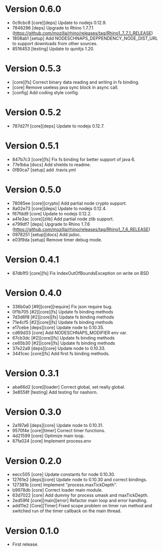 # Version 0.6.0
* 0c9cbc8 [core][deps] Update to nodejs 0.12.9.
* 7848296 [deps] Upgrade to Rhino 1.7.7.1 (https://github.com/mozilla/rhino/releases/tag/Rhino1_7_7_1_RELEASE)
* 1808ab1 [setup] Add NODESCHNAPS_DEPPENDENCY_NODE_DIST_URL to support downloads from other sources.
* 8516453 [testing] Update to qunitjs 1.20.

# Version 0.5.3
* [core][fs] Correct binary data reading and writing in fs binding.
* [core] Remove useless java sync block in async call.
* [config] Add coding style config.

# Version 0.5.2
* 787d27f [core][deps] Update to nodejs 0.12.7.

# Version 0.5.1
* 847b7c3 [core][fs] Fix fs binding for better support of java 6.
* 77e1bba [docs] Add shields to readme.
* 0f80ca7 [setup] add .travis.yml

# Version 0.5.0
* 78085ee [core][crypto] Add partial node crypto support.
* 8a02e73 [core][deps] Update to nodejs 0.12.4.
* f67fdd9 [core] Update to nodejs 0.12.2.
* a41e3ac [core][zlib] Add partial node zlib support.
* e799df7 [deps] Upgrade to Rhino 1.7.6 (https://github.com/mozilla/rhino/releases/tag/Rhino1_7_6_RELEASE)
* 0978251 [setup][docs] Add jsdoc.
* e03f9da [setup] Remove timer debug mode.

# Version 0.4.1
* 87db1f0 [core][fs] Fix IndexOutOfBoundsException on write on BSD

# Version 0.4.0
* 336b0a0 [#9][core][require] Fix json require bug.
* 0f1b705 [#2][core][fs] Update fs binding methods
* 7d3d6f8 [#2][core][fs] Update fs binding methods
* 71e4cf5 [#2][core][fs] Update fs binding methods
* e17cebe [deps][core] Update node to 0.10.35.
* cd69d33 [core] Add NODESCHNAPS_MODIFIER env var.
* 67cb3dc [#2][core][fs] Update fs binding methods
* ce65b30 [#2][core][fs] Update fs binding methods
* 37e22a9 [deps][core] Update node to 0.10.33.
* 3441cec [core][fs] Add first fs binding methods.

# Version 0.3.1
* aba66d2 [core][loader] Correct global, set really global.
* 3e8558f [testing] Add testing for nashorn.

# Version 0.3.0
* 2a197a6 [deps][core] Update node to 0.10.31.
* 9570f4e [core][timer] Correct timer functions.
* 4d21599 [core] Optimize main loop.
* 87fa024 [core] Implement process.env

# Version 0.2.0
* eecc505 [core] Update constants for node 0.10.30.
* 12761e2 [deps][core] Update node to 0.10.30 and correct bindings.
* 127381b [core] Implement "process.maxTickDepth".
* b9978db [core] Correct loader main module.
* 63d7022 [core] Add dummy for process umask and maxTickDepth.
* 2ed59f4 [core][main][error] Refactor main loop and error handling.
* add11e2 [Core][Timer] Fixed scope problem on timer run method and switched run of the timer callback on the main thread.

# Version 0.1.0
* First release.

